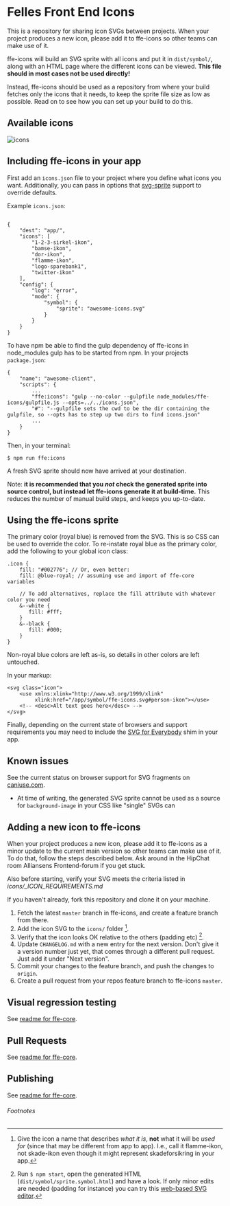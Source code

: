 # Felles Front End Icons

This is a repository for sharing icon SVGs between projects. When your project produces a new icon,
please add it to ffe-icons so other teams can make use of it.

ffe-icons will build an SVG sprite with all icons and put it in `dist/symbol/`, along with an HTML page where
the different icons can be viewed. **This file should in most cases not be used directly!**

Instead, ffe-icons should be used as a repository from where your build fetches only the icons that it needs, to keep
the sprite file size as low as possible. Read on to see how you can set up your build to do this.

## Available icons
![icons](visual-tests/baseline-screenshots/sprite.symbol/plain/firefox.png)

## Including ffe-icons in your app
First add an `icons.json` file to your project where you define what icons you want. Additionally, you can
pass in options that [svg-sprite](https://github.com/jkphl/svg-sprite) support to override defaults.

Example `icons.json`:

```

{
    "dest": "app/",
    "icons": [
        "1-2-3-sirkel-ikon",
        "bamse-ikon",
        "dor-ikon",
        "flamme-ikon",
        "logo-sparebank1",
        "twitter-ikon"
    ],
    "config": {
        "log": "error",
        "mode": {
            "symbol": {
                "sprite": "awesome-icons.svg"
            }
        }
    }
}

```

To have npm be able to find the gulp dependency of ffe-icons in node_modules gulp has to be started from npm.
In your projects `package.json`:

```
{
    "name": "awesome-client",
    "scripts": {
        ...
        "ffe:icons": "gulp --no-color --gulpfile node_modules/ffe-icons/gulpfile.js --opts=../../icons.json",
        "#": "--gulpfile sets the cwd to be the dir containing the gulpfile, so --opts has to step up two dirs to find icons.json"
        ...
    }
}
```

Then, in your terminal:

`$ npm run ffe:icons`

A fresh SVG sprite should now have arrived at your destination.

Note: **it is recommended that you _not_ check the generated sprite into source control, but instead let ffe-icons
generate it at build-time.** This reduces the number of manual build steps, and keeps you up-to-date.

## Using the ffe-icons sprite

The primary color (royal blue) is removed from the SVG. This is so CSS can be used to override the color. To re-instate
royal blue as the primary color, add the following to your global icon class:

```
.icon {
    fill: "#002776"; // Or, even better:
    fill: @blue-royal; // assuming use and import of ffe-core variables

    // To add alternatives, replace the fill attribute with whatever color you need
    &--white {
       fill: #fff;
    }
    &--black {
       fill: #000;
    }
}
```

Non-royal blue colors are left as-is, so details in other colors are left untouched.

In your markup:

```
<svg class="icon">
    <use xmlns:xlink="http://www.w3.org/1999/xlink"
         xlink:href="/app/symbol/ffe-icons.svg#person-ikon"></use>
    <!-- <desc>Alt text goes here</desc> -->
</svg>
```

Finally, depending on the current state of browsers and support requirements you may need to include the
[SVG for Everybody](https://github.com/jonathantneal/svg4everybody) shim in your app.

## Known issues

See the current status on browser support for SVG fragments on [caniuse.com](caniuse.com/svg-fragment).

* At time of writing, the generated SVG sprite cannot be used as a source for `background-image` in your CSS like "single" SVGs can


## Adding a new icon to ffe-icons

When your project produces a new icon, please add it to ffe-icons as a minor update to the current main version so other teams
can make use of it. To do that, follow the steps described below. Ask around in the HipChat room Alliansens Frontend-forum
if you get stuck.

Also before starting, verify your SVG meets the criteria listed in *icons/_ICON_REQUIREMENTS.md*

If you haven't already, fork this repository and clone it on your machine.

1. Fetch the latest `master` branch in ffe-icons, and create a feature branch from there.
2. Add the icon SVG to the `icons/` folder [^1].
3. Verify that the icon looks OK relative to the others (padding etc) [^2].
4. Update `CHANGELOG.md` with a new entry for the next version. Don't give it a version number just yet, that comes through a different pull request. Just add it under "Next version".
5. Commit your changes to the feature branch, and push the changes to `origin`.
6. Create a pull request from your repos feature branch to ffe-icons `master`.

## Visual regression testing
See [readme for ffe-core](***REMOVED***).

## Pull Requests
See [readme for ffe-core](***REMOVED***).

## Publishing
See [readme for ffe-core](***REMOVED***).


###### Footnotes

[^1]: Give the icon a name that describes _what it is_, **not** what it will be _used for_ (since that may be different
from app to app). I.e., call it flamme-ikon, not skade-ikon even though it might represent skadeforsikring in your app.

[^2]: Run `$ npm start`, open the generated HTML (`dist/symbol/sprite.symbol.html`) and have a look. If only minor edits
are needed (padding for instance) you can try this [web-based SVG editor](https://github.com/SVG-Edit/svgedit).

